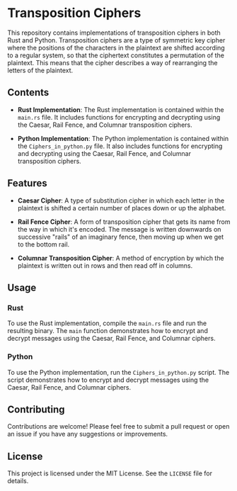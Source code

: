 # Transposition Ciphers

This repository contains implementations of transposition ciphers in both Rust and Python. Transposition ciphers are a type of symmetric key cipher where the positions of the characters in the plaintext are shifted according to a regular system, so that the ciphertext constitutes a permutation of the plaintext. This means that the cipher describes a way of rearranging the letters of the plaintext.

## Contents

- **Rust Implementation**: The Rust implementation is contained within the `main.rs` file. It includes functions for encrypting and decrypting using the Caesar, Rail Fence, and Columnar transposition ciphers.

- **Python Implementation**: The Python implementation is contained within the `Ciphers_in_python.py` file. It also includes functions for encrypting and decrypting using the Caesar, Rail Fence, and Columnar transposition ciphers.

## Features

- **Caesar Cipher**: A type of substitution cipher in which each letter in the plaintext is shifted a certain number of places down or up the alphabet.

- **Rail Fence Cipher**: A form of transposition cipher that gets its name from the way in which it's encoded. The message is written downwards on successive "rails" of an imaginary fence, then moving up when we get to the bottom rail.

- **Columnar Transposition Cipher**: A method of encryption by which the plaintext is written out in rows and then read off in columns.

## Usage

### Rust

To use the Rust implementation, compile the `main.rs` file and run the resulting binary. The `main` function demonstrates how to encrypt and decrypt messages using the Caesar, Rail Fence, and Columnar ciphers.

### Python

To use the Python implementation, run the `Ciphers_in_python.py` script. The script demonstrates how to encrypt and decrypt messages using the Caesar, Rail Fence, and Columnar ciphers.

## Contributing

Contributions are welcome! Please feel free to submit a pull request or open an issue if you have any suggestions or improvements.

## License

This project is licensed under the MIT License. See the `LICENSE` file for details.
